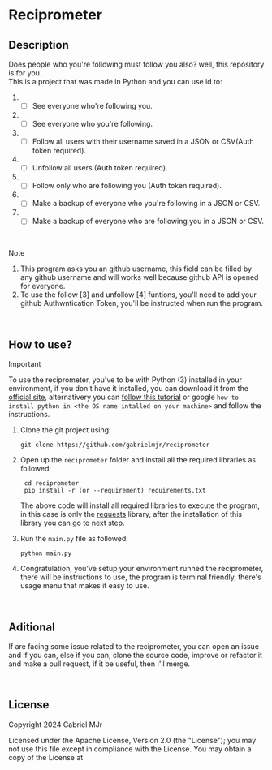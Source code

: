 # Reciprometer

## Description

Does people who you're following must follow you also? well, this repository is for you.
<br/>
This is a project that was made in Python and you can use id to:
1. - [ ] See everyone who're following you.
2. - [ ] See everyone who you're following.
3. - [ ] Follow all users with their username saved in a JSON or CSV(Auth token required).
4. - [ ] Unfollow all users (Auth token required).
5. - [ ] Follow only who are following you (Auth token required).
6. - [ ] Make a backup of everyone who you're following in a JSON or CSV.
7. - [ ] Make a backup of everyone who are following you in a JSON or CSV.

<br/>

> [!Note]
> 1. This program asks you an github username, this field can be filled by any github username and will works well because github API is opened for everyone.
> 2. To use the follow [3] and unfollow [4] funtions, you'll need to add your github Authwntication Token, you'll be instructed when run the program.

<br/>

## How to use?

> [!Important]
> To use the reciprometer, you've to be with Python (3) installed in your environment, if you don't have it installed, you can download it from the [official site](https://www.python.org/downloads/), alternativery you can [follow this tutorial](https://kinsta.com/knowledgebase/install-python/) or google `how to install python in <the OS name intalled on your machine>` and follow the instructions.

1. Clone the git project using:


       git clone https://github.com/gabrielmjr/reciprometer


2. Open up the `reciprometer` folder and install all the required libraries as followed:

        cd reciprometer
        pip install -r (or --requirement) requirements.txt
   The above code will install all required libraries to execute the program, in this case is only the [requests](https://pypi.org/project/requests) library, after the installation of this library you can go to next step.

4. Run the `main.py` file as followed:

       python main.py
   
5. Congratulation, you've setup your environment runned the reciprometer, there will be instructions to use, the program is terminal friendly, there's usage menu that makes it easy to use.
<br/>

## Aditional
If are facing some issue related to the reciprometer, you can open an issue and if you can, else if you can, clone the source code, improve or refactor it and make a pull request, if it be useful, then I'll merge.

<br/>

## License
Copyright 2024 Gabriel MJr

   Licensed under the Apache License, Version 2.0 (the "License");
   you may not use this file except in compliance with the License.
   You may obtain a copy of the License at
